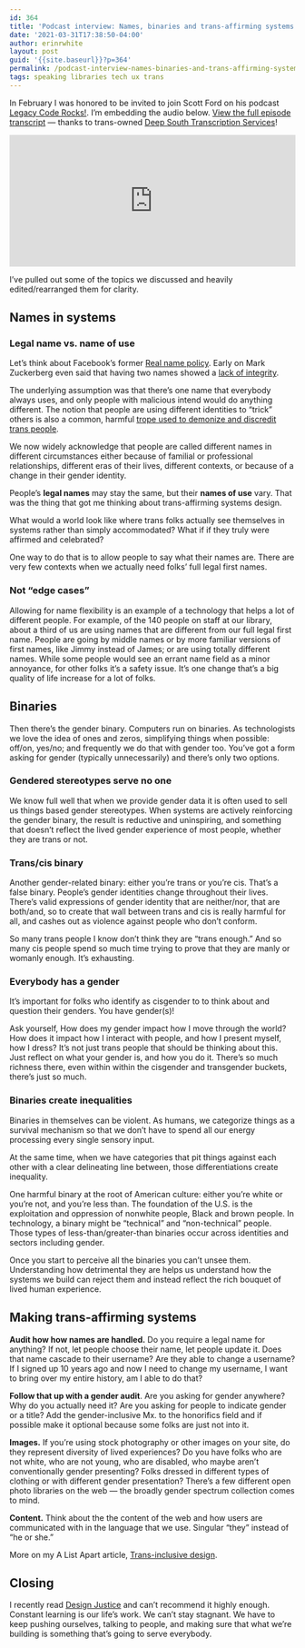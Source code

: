```yaml
---
id: 364
title: 'Podcast interview: Names, binaries and trans-affirming systems on Legacy Code Rocks!'
date: '2021-03-31T17:38:50-04:00'
author: erinrwhite
layout: post
guid: '{{site.baseurl}}?p=364'
permalink: /podcast-interview-names-binaries-and-trans-affirming-systems-on-legacy-code-rocks/
tags: speaking libraries tech ux trans
---
```


In February I was honored to be invited to join Scott Ford on his podcast [Legacy Code Rocks!](https://www.legacycode.rocks/podcast-1/episode/1d635be2/trans-inclusive-design-with-erin-white). I’m embedding the audio below. [View the full episode transcript](https://docs.google.com/document/d/e/2PACX-1vSD3JAZVDuYSbhQASCdUwAzBx1XDlzvWWi01rPOl7Qt_IdZCNRrNnGdinwtv4MA2vlTvqdo1GYg4Zwj/pub) — thanks to trans-owned [Deep South Transcription Services](https://www.facebook.com/DeepSouthTranscriptionServices)!

<iframe allow="encrypted-media" allowtransparency="true" frameborder="0" height="232" loading="lazy" src="https://open.spotify.com/embed-podcast/episode/5AFTpdjUOcHZm6vxlicpua" width="100%"></iframe>

I’ve pulled out some of the topics we discussed and heavily edited/rearranged them for clarity.

## Names in systems

### Legal name vs. name of use

Let’s think about Facebook’s former [Real name policy](https://www.cbc.ca/news/technology/facebook-real-names-1.3367403#:~:text=Facebook%20requires%20people%20to%20%22provide,who%20they're%20connecting%20with.&text=When%20the%20company%20receives%20a,such%20as%20a%20driver's%20licence.). Early on Mark Zuckerberg even said that having two names showed a [lack of integrity](https://michaelzimmer.org/2010/05/14/facebooks-zuckerberg-having-two-identities-for-yourself-is-an-example-of-a-lack-of-integrity/).

The underlying assumption was that there’s one name that everybody always uses, and only people with malicious intend would do anything different. The notion that people are using different identities to “trick” others is also a common, harmful [trope used to demonize and discredit trans people](https://www.vox.com/identities/2016/5/13/17938090/transgender-people-tricks-confused).

We now widely acknowledge that people are called different names in different circumstances either because of familial or professional relationships, different eras of their lives, different contexts, or because of a change in their gender identity.

People’s **legal names** may stay the same, but their **names of use** vary. That was the thing that got me thinking about trans-affirming systems design.

What would a world look like where trans folks actually see themselves in systems rather than simply accommodated? What if if they truly were affirmed and celebrated?

One way to do that is to allow people to say what their names are. There are very few contexts when we actually need folks’ full legal first names.

### Not “edge cases”

Allowing for name flexibility is an example of a technology that helps a lot of different people. For example, of the 140 people on staff at our library, about a third of us are using names that are different from our full legal first name. People are going by middle names or by more familiar versions of first names, like Jimmy instead of James; or are using totally different names. While some people would see an errant name field as a minor annoyance, for other folks it’s a safety issue. It’s one change that’s a big quality of life increase for a lot of folks.

## Binaries

Then there’s the gender binary. Computers run on binaries. As technologists we love the idea of ones and zeros, simplifying things when possible: off/on, yes/no; and frequently we do that with gender too. You’ve got a form asking for gender (typically unnecessarily) and there’s only two options.

### Gendered stereotypes serve no one

We know full well that when we provide gender data it is often used to sell us things based gender stereotypes. When systems are actively reinforcing the gender binary, the result is reductive and uninspiring, and something that doesn’t reflect the lived gender experience of most people, whether they are trans or not.

### Trans/cis binary

Another gender-related binary: either you’re trans or you’re cis. That’s a false binary. People’s gender identities change throughout their lives. There’s valid expressions of gender identity that are neither/nor, that are both/and, so to create that wall between trans and cis is really harmful for all, and cashes out as violence against people who don’t conform.

So many trans people I know don’t think they are “trans enough.” And so many cis people spend so much time trying to prove that they are manly or womanly enough. It’s exhausting.

### Everybody has a gender

It’s important for folks who identify as cisgender to to think about and question their genders. You have gender(s)!

Ask yourself, How does my gender impact how I move through the world? How does it impact how I interact with people, and how I present myself, how I dress? It’s not just trans people that should be thinking about this. Just reflect on what your gender is, and how you do it. There’s so much richness there, even within within the cisgender and transgender buckets, there’s just so much.

### Binaries create inequalities

Binaries in themselves can be violent. As humans, we categorize things as a survival mechanism so that we don’t have to spend all our energy processing every single sensory input.

At the same time, when we have categories that pit things against each other with a clear delineating line between, those differentiations create inequality.

One harmful binary at the root of American culture: either you’re white or you’re not, and you’re less than. The foundation of the U.S. is the exploitation and oppression of nonwhite people, Black and brown people. In technology, a binary might be “technical” and “non-technical” people. Those types of less-than/greater-than binaries occur across identities and sectors including gender.

Once you start to perceive all the binaries you can’t unsee them. Understanding how detrimental they are helps us understand how the systems we build can reject them and instead reflect the rich bouquet of lived human experience.

## Making trans-affirming systems

**Audit how how names are handled.** Do you require a legal name for anything? If not, let people choose their name, let people update it. Does that name cascade to their username? Are they able to change a username? If I signed up 10 years ago and now I need to change my username, I want to bring over my entire history, am I able to do that?

**Follow that up with a gender audit**. Are you asking for gender anywhere? Why do you actually need it? Are you asking for people to indicate gender or a title? Add the gender-inclusive Mx. to the honorifics field and if possible make it optional because some folks are just not into it.

**Images.** If you’re using stock photography or other images on your site, do they represent diversity of lived experiences? Do you have folks who are not white, who are not young, who are disabled, who maybe aren’t conventionally gender presenting? Folks dressed in different types of clothing or with different gender presentation? There’s a few different open photo libraries on the web — the broadly gender spectrum collection comes to mind.

**Content.** Think about the the content of the web and how users are communicated with in the language that we use. Singular “they” instead of “he or she.”

More on my A List Apart article, [Trans-inclusive design](https://alistapart.com/article/trans-inclusive-design).

## Closing

I recently read [Design Justice](https://design-justice.pubpub.org/) and can’t recommend it highly enough. Constant learning is our life’s work. We can’t stay stagnant. We have to keep pushing ourselves, talking to people, and making sure that what we’re building is something that’s going to serve everybody.